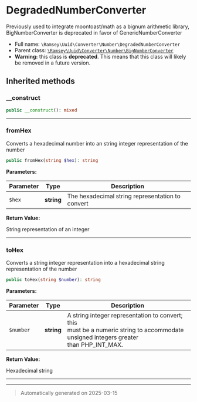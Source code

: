 
# DegradedNumberConverter

Previously used to integrate moontoast/math as a bignum arithmetic library,
BigNumberConverter is deprecated in favor of GenericNumberConverter



* Full name: `\Ramsey\Uuid\Converter\Number\DegradedNumberConverter`
* Parent class: [`\Ramsey\Uuid\Converter\Number\BigNumberConverter`](./BigNumberConverter.md)
* **Warning:** this class is **deprecated**. This means that this class will likely be removed in a future version.






## Inherited methods


### __construct



```php
public __construct(): mixed
```












***

### fromHex

Converts a hexadecimal number into an string integer representation of
the number

```php
public fromHex(string $hex): string
```








**Parameters:**

| Parameter | Type | Description |
|-----------|------|-------------|
| `$hex` | **string** | The hexadecimal string representation to convert |


**Return Value:**

String representation of an integer




***

### toHex

Converts a string integer representation into a hexadecimal string
representation of the number

```php
public toHex(string $number): string
```








**Parameters:**

| Parameter | Type | Description |
|-----------|------|-------------|
| `$number` | **string** | A string integer representation to convert; this<br />must be a numeric string to accommodate unsigned integers greater<br />than PHP_INT_MAX. |


**Return Value:**

Hexadecimal string




***


***
> Automatically generated on 2025-03-15
